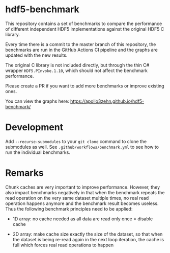 # hdf5-benchmark

This repository contains a set of benchmarks to compare the performance of different independent HDF5 implementations against the original HDF5 C library.

Every time there is a commit to the master branch of this repository, the benchmarks are run in the GitHub Actions CI pipeline and the graphs are updated with the new results.

The original C library is not included directly, but through the thin C# wrapper `HDF5.PInvoke.1.10`, which should not affect the benchmark performance.

Please create a PR if you want to add more benchmarks or improve existing ones.

You can view the graphs here: https://apollo3zehn.github.io/hdf5-benchmark/

# Development
Add `--recurse-submodules` to your `git clone` command to clone the submodules as well. See `.github/workflows/benchmark.yml` to see how to run the individual benchmarks.

# Remarks
Chunk caches are very important to improve performance. However, they also impact benchmarks negatively in that when the benchmark repeats the read operation on the very same dataset multiple times, no real read operation happens anymore and the benchmark result becomes useless. Thus the following benchmark principles need to be applied:

- 1D array: no cache needed as all data are read only once = disable cache

- 2D array: make cache size exactly the size of the dataset, so that when the dataset is being re-read again in the next loop iteration, the cache is full which forces real read operations to happen